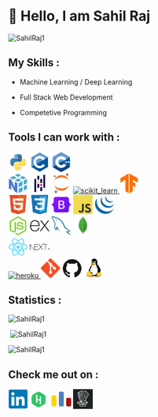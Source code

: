 
  

# 👋 Hello, I am Sahil Raj

<img src="https://komarev.com/ghpvc/?username=SahilRaj1&label=Profile%20views&color=0e75b6&style=flat" alt="SahilRaj1" />

## My Skills :

* Machine Learning / Deep Learning

* Full Stack Web Development

* Competetive Programming
  
## Tools I can work with :
<p>
<a href="https://www.python.org" target="_blank"> <img src="https://raw.githubusercontent.com/devicons/devicon/master/icons/python/python-original.svg" alt="python" width="40" height="40"/></a> 
 <a href="https://en.wikipedia.org/wiki/C_(programming_language)" target="_blank"> <img src="https://raw.githubusercontent.com/devicons/devicon/master/icons/c/c-original.svg" alt="c" width="40" height="40"/></a> 
 <a href="https://www.cplusplus.com/" target="_blank"> <img src="https://raw.githubusercontent.com/devicons/devicon/master/icons/cplusplus/cplusplus-original.svg" alt="cpp" width="40" height="40"/></a> <br>
<a href="https://numpy.org/" target="_blank"> <img src="https://raw.githubusercontent.com/devicons/devicon/master/icons/numpy/numpy-original.svg" alt="numpy" width="40" height="40"/></a> 
<a href="https://pandas.pydata.org/" target="_blank"> <img src="https://raw.githubusercontent.com/devicons/devicon/master/icons/pandas/pandas-original.svg" alt="pandas" width="40" height="40"/></a> 
<a href="https://jupyter.org/" target="_blank"> <img src="https://raw.githubusercontent.com/devicons/devicon/master/icons/jupyter/jupyter-original.svg" alt="Jupyter" width="40" height="40"/></a>
<a href="https://scikit-learn.org/" target="_blank" rel="noreferrer"> <img src="https://upload.wikimedia.org/wikipedia/commons/0/05/Scikit_learn_logo_small.svg" alt="scikit_learn" width="40" height="40"/> </a>
 <a href="https://www.tensorflow.org/" target="_blank"> <img src="https://raw.githubusercontent.com/devicons/devicon/master/icons/tensorflow/tensorflow-original.svg" alt="tensorflow" width="40" height="40"/></a> <br>
  <a href="https://html.com/" target="_blank"> <img src="https://raw.githubusercontent.com/devicons/devicon/master/icons/html5/html5-original.svg" alt="html5" width="40" height="40"/></a> 
<a href="https://www.w3.org/Style/CSS/Overview.en.html" target="_blank"> <img src="https://raw.githubusercontent.com/devicons/devicon/master/icons/css3/css3-original.svg" alt="css3" width="40" height="40"/></a> 
 <a href="https://getbootstrap.com/" target="_blank"> <img src="https://raw.githubusercontent.com/devicons/devicon/master/icons/bootstrap/bootstrap-original.svg" alt="bootstrap" width="40" height="40"/></a> 
  <a href="https://www.javascript.com/" target="_blank"> <img src="https://raw.githubusercontent.com/devicons/devicon/master/icons/javascript/javascript-original.svg" alt="js" width="40" height="40"/></a> 
  <a href="https://jquery.com/" target="_blank"> <img src="https://raw.githubusercontent.com/devicons/devicon/master/icons/jquery/jquery-original.svg" alt="jQuery" width="40" height="40"/></a> <br>
  <a href="https://nodejs.org/en/" target="_blank"> <img src="https://raw.githubusercontent.com/devicons/devicon/master/icons/nodejs/nodejs-original.svg" alt="NodeJs" width="40" height="40"/></a>
  <a href="https://expressjs.com/" target="_blank"> <img src="https://raw.githubusercontent.com/devicons/devicon/master/icons/express/express-original.svg" alt="ExpressJs" width="40" height="40"/></a>
  <a href="https://www.mysql.com/" target="_blank"> <img src="https://raw.githubusercontent.com/devicons/devicon/master/icons/mysql/mysql-original.svg" alt="MySQL" width="40" height="40"/></a>
  <a href="https://www.mongodb.com/" target="_blank"> <img src="https://raw.githubusercontent.com/devicons/devicon/master/icons/mongodb/mongodb-original.svg" alt="MongoDB" width="40" height="40"/></a> <br>
  <a href="https://www.react.com/" target="_blank"> <img src="https://raw.githubusercontent.com/devicons/devicon/master/icons/react/react-original.svg" alt="ReactJs" width="40" height="40"/></a>
  <a href="https://nextjs.org/" target="_blank" rel="noreferrer"> <img src="https://raw.githubusercontent.com/devicons/devicon/1119b9f84c0290e0f0b38982099a2bd027a48bf1/icons/nextjs/nextjs-original-wordmark.svg" alt="next.js" width="40" height="40"/></a> <br>
  <a href="https://heroku.com" target="_blank"> <img src="https://www.vectorlogo.zone/logos/heroku/heroku-icon.svg" alt="heroku" width="40" height="40"/> </a>
  <a href="https://git-scm.com/" target="_blank"> <img src="https://raw.githubusercontent.com/devicons/devicon/master/icons/git/git-original.svg" alt="Git" width="40" height="40"/></a>
  <a href="https://github.com/" target="_blank"> <img src="https://raw.githubusercontent.com/devicons/devicon/master/icons/github/github-original.svg" alt="GitHub" width="40" height="40"/></a>
  <a href="https://www.linux.org/" target="_blank"> <img src="https://raw.githubusercontent.com/devicons/devicon/master/icons/linux/linux-original.svg" alt="Linux" width="40" height="40"/></a>
</p>
<div>

##  Statistics :
<p><img align="centre" width="400" src="https://github-readme-stats.vercel.app/api/top-langs?username=SahilRaj1&theme=dark&show_icons=true&locale=en&layout=compact" alt="SahilRaj1" /></p> 
<p>&nbsp;<img align="centre" width="450" src="https://github-readme-stats.vercel.app/api?username=SahilRaj1&theme=dark&show_icons=true&locale=en" alt="SahilRaj1" /></p>
<p><img align="centre" width="450" src="https://github-readme-streak-stats.herokuapp.com/?user=SahilRaj1&theme=dark" alt="SahilRaj1" /></p>

</div>

##  Check me out on :
<p>
<a href="https://www.linkedin.com/in/sahilraj1/" target="_blank"> <img src="https://raw.githubusercontent.com/devicons/devicon/master/icons/linkedin/linkedin-original.svg" alt="linkedin" width="40" height="40"/></a> 
<a href="https://www.hackerrank.com/raj24sahil" target="_blank"> <img src="hackerrank.svg" alt="hr" width="40" height="40"/></a> 
<a href="https://codeforces.com/profile/raj24sahil" target="_blank"> <img src="Codeforces.colored.svg" alt="cf" width="40" height="40"/></a> 
<a href="https://www.codechef.com/users/sahilraj" target="_blank"> <img src="cc.png" alt="cc" width="40" height="40"/></a> 
<!-- <a href="https://leetcode.com/raj24sahil/" target="_blank"><img src="https://raw.githubusercontent.com/rahuldkjain/github-profile-readme-generator/master/src/images/icons/Social/leet-code.svg" alt="shlokjakhotia" height="40" width="40" /></a>
</p> -->
